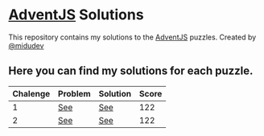 # [AdventJS](https://adventjs.dev/) Solutions

This repository contains my solutions to the [AdventJS](https://adventjs.dev/) puzzles. Created by [@midudev](https://github.com/midudev)

## Here you can find my **solutions** for each puzzle.

| Chalenge | Problem                       | Solution                     | Score |
| -------- | ----------------------------- | ---------------------------- | ----- |
| 1        | [See](solutions/01/README.md) | [See](solutions/01/index.js) | 122   |
| 2        | [See](solutions/02/README.md) | [See](solutions/02/index.js) | 122   |
